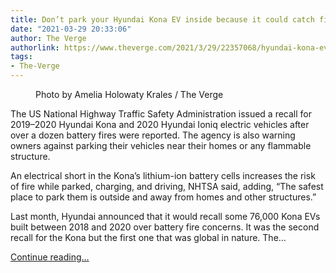 ```yaml
---
title: Don’t park your Hyundai Kona EV inside because it could catch fire
date: "2021-03-29 20:33:06"
author: The Verge
authorlink: https://www.theverge.com/2021/3/29/22357068/hyundai-kona-ev-recall-battery-fire-nhtsa
tags:
- The-Verge
---
```

<figure>
      <img alt="" src="https://cdn.vox-cdn.com/thumbor/M6ELYp9TPANw_zt7Oo8N4PbBD98=/0x0:2040x1360/1310x873/cdn.vox-cdn.com/uploads/chorus_image/image/69044670/akrales_180329_2351_1027.0.jpg" />
        <figcaption>Photo by Amelia Holowaty Krales / The Verge</figcaption>
    </figure>

  <p id="w4Sstv">The US National Highway Traffic Safety Administration issued a recall for 2019–2020 Hyundai Kona and 2020 Hyundai Ioniq electric vehicles after over a dozen battery fires were reported. The agency is also warning owners against parking their vehicles near their homes or any flammable structure. </p>
<p id="O6KVWj">An electrical short in the Kona’s lithium-ion battery cells increases the risk of fire while parked, charging, and driving, NHTSA said, adding, “The safest place to park them is outside and away from homes and other structures.”</p>
<p id="VG49vN">Last month, Hyundai announced that it would recall some 76,000 Kona EVs built between 2018 and 2020 over battery fire concerns. It was the second recall for the Kona but the first one that was global in nature. The...</p>
  <p>
    <a href="https://www.theverge.com/2021/3/29/22357068/hyundai-kona-ev-recall-battery-fire-nhtsa">Continue reading&hellip;</a>
  </p>